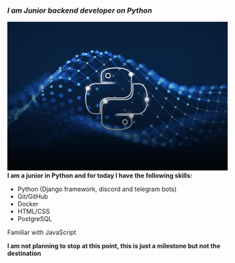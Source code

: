 ### _I am Junior backend developer on Python_
![](img/python.jpg)
**I am a junior in Python and for today I have the following skills:**

- Python (Django framework, discord and telegram bots)
- Git/GitHub
- Docker
- HTML/CSS
- PostgreSQL

Familiar with JavaScript

**I am not planning to stop at this point, this is just a milestone but not the destination**
